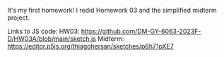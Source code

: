 It's my first homework! I redid Homework 03 and the simplified midterm project.

Links to JS code:
  HW03: https://github.com/DM-GY-6063-2023F-D/HW03A/blob/main/sketch.js
  Midterm: https://editor.p5js.org/thiagohersan/sketches/p6h71pXE7
